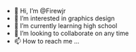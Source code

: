 - 👋 Hi, I’m @Firewjr
- 👀 I’m interested in graphics design
- 🌱 I’m currently learning high school
- 💞️ I’m looking to collaborate on any time
- 📫 How to reach me ...

<!---
Firewjr/Firewjr is a ✨ special ✨ repository because its `README.md` (this file) appears on your GitHub profile.
You can click the Preview link to take a look at your changes.
--->
